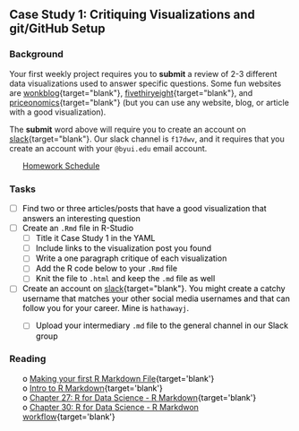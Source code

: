 





## Case Study 1: Critiquing Visualizations and git/GitHub Setup 
### Background 
Your first weekly project requires you to **submit** a review of 2-3 different data visualizations used to answer specific questions.  Some fun websites are [wonkblog](https://www.washingtonpost.com/news/wonk/?utm_term=.c10a343a7262){target="blank"}, [fivethiryeight](https://fivethirtyeight.com/){target="blank"}, and [priceonomics](https://priceonomics.com/){target="blank"} (but you can use any website, blog, or article with a good visualization).

The **submit** word above will require you to create an account on [slack](https://f17dwv.slack.com/signup){target="blank"}.  Our slack channel is `f17dwv`, and it requires that you create an account with your `@byui.edu` email account.

 * [Homework Schedule](../homework_schedule.html)






### Tasks


<style>
ul {
   color: black;
   list-style-type: none;
   list-style-position: outside;

}

</style>


* [ ] Find  two or three articles/posts that have a good visualization that answers an interesting question
* [ ] Create an `.Rmd` file in R-Studio
    * [ ] Title it Case Study 1 in the YAML
    * [ ] Include links to the visualization post you found
    * [ ] Write a one paragraph critique of each visualization
    * [ ] Add the R code below to your `.Rmd` file
    * [ ] Knit the file to `.html` and keep the `.md` file as well
* [ ] Create an account on [slack](https://f17dwv.slack.com/signup){target="blank"}.  You might create a catchy username that matches your other social media usernames and that can follow you for your career. Mine is `hathawayj`.
    * [ ] Upload your intermediary `.md` file to the general channel in our Slack group


### Reading

* o [Making your first R Markdown File](../rmarkdown_help.html){target='blank'}
* o [Intro to R Markdown](http://rmarkdown.rstudio.com/articles_intro.html){target='blank'}
* o [Chapter 27: R for Data Science - R Markdown](http://r4ds.had.co.nz/r-markdown.html){target='blank'}
* o [Chapter 30: R for Data Science - R Markdwon workflow](http://r4ds.had.co.nz/r-markdown-workflow.html){target='blank'}







